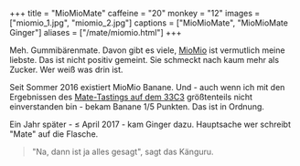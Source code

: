 +++
title = "MioMioMate"
caffeine = "20"
monkey = "12"
images = ["miomio_1.jpg", "miomio_2.jpg"]
captions = ["MioMioMate", "MioMioMate Ginger"]
aliases = ["/mate/miomio.html"]
+++

Meh. Gummibärenmate. Davon gibt es viele, [MioMio](http://miomiomate.de/) ist vermutlich meine liebste. Das ist nicht positiv gemeint. Sie schmeckt nach kaum mehr als Zucker. Wer weiß was drin ist.

Seit Sommer 2016 existiert MioMio Banane. Und - auch wenn ich mit den Ergebnissen des [Mate-Tastings auf dem 33C3](https://events.ccc.de/congress/2016/wiki/Session:Mate) größtenteils nicht einverstanden bin - bekam Banane 1/5 Punkten. Das ist in Ordnung.

Ein Jahr später - ≤ April 2017 - kam Ginger dazu. Hauptsache wer schreibt "Mate" auf die Flasche.

<blockquote>"Na, dann ist ja alles gesagt", sagt das Känguru.</blockquote>

